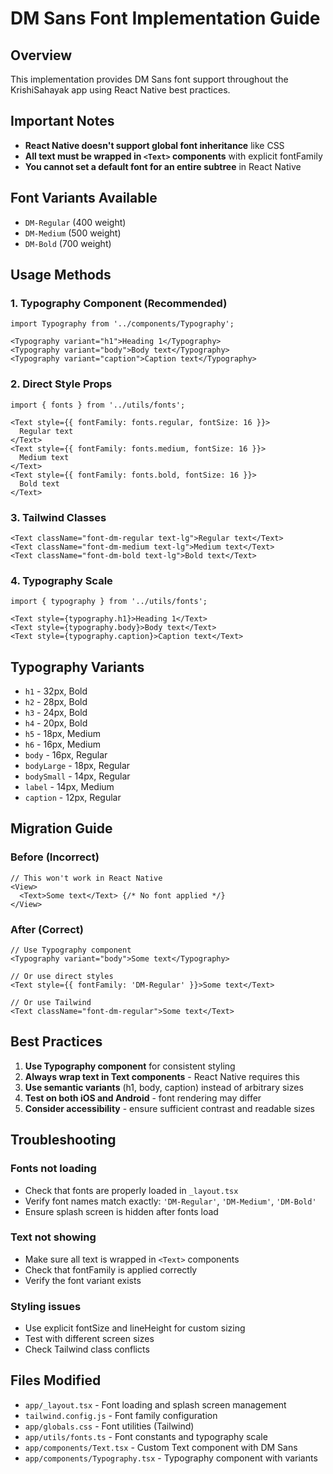 # DM Sans Font Implementation Guide

## Overview
This implementation provides DM Sans font support throughout the KrishiSahayak app using React Native best practices.

## Important Notes
- **React Native doesn't support global font inheritance** like CSS
- **All text must be wrapped in `<Text>` components** with explicit fontFamily
- **You cannot set a default font for an entire subtree** in React Native

## Font Variants Available
- `DM-Regular` (400 weight)
- `DM-Medium` (500 weight) 
- `DM-Bold` (700 weight)

## Usage Methods

### 1. Typography Component (Recommended)
```tsx
import Typography from '../components/Typography';

<Typography variant="h1">Heading 1</Typography>
<Typography variant="body">Body text</Typography>
<Typography variant="caption">Caption text</Typography>
```

### 2. Direct Style Props
```tsx
import { fonts } from '../utils/fonts';

<Text style={{ fontFamily: fonts.regular, fontSize: 16 }}>
  Regular text
</Text>
<Text style={{ fontFamily: fonts.medium, fontSize: 16 }}>
  Medium text
</Text>
<Text style={{ fontFamily: fonts.bold, fontSize: 16 }}>
  Bold text
</Text>
```

### 3. Tailwind Classes
```tsx
<Text className="font-dm-regular text-lg">Regular text</Text>
<Text className="font-dm-medium text-lg">Medium text</Text>
<Text className="font-dm-bold text-lg">Bold text</Text>
```

### 4. Typography Scale
```tsx
import { typography } from '../utils/fonts';

<Text style={typography.h1}>Heading 1</Text>
<Text style={typography.body}>Body text</Text>
<Text style={typography.caption}>Caption text</Text>
```

## Typography Variants
- `h1` - 32px, Bold
- `h2` - 28px, Bold
- `h3` - 24px, Bold
- `h4` - 20px, Bold
- `h5` - 18px, Medium
- `h6` - 16px, Medium
- `body` - 16px, Regular
- `bodyLarge` - 18px, Regular
- `bodySmall` - 14px, Regular
- `label` - 14px, Medium
- `caption` - 12px, Regular

## Migration Guide

### Before (Incorrect)
```tsx
// This won't work in React Native
<View>
  <Text>Some text</Text> {/* No font applied */}
</View>
```

### After (Correct)
```tsx
// Use Typography component
<Typography variant="body">Some text</Typography>

// Or use direct styles
<Text style={{ fontFamily: 'DM-Regular' }}>Some text</Text>

// Or use Tailwind
<Text className="font-dm-regular">Some text</Text>
```

## Best Practices

1. **Use Typography component** for consistent styling
2. **Always wrap text in Text components** - React Native requires this
3. **Use semantic variants** (h1, body, caption) instead of arbitrary sizes
4. **Test on both iOS and Android** - font rendering may differ
5. **Consider accessibility** - ensure sufficient contrast and readable sizes

## Troubleshooting

### Fonts not loading
- Check that fonts are properly loaded in `_layout.tsx`
- Verify font names match exactly: `'DM-Regular'`, `'DM-Medium'`, `'DM-Bold'`
- Ensure splash screen is hidden after fonts load

### Text not showing
- Make sure all text is wrapped in `<Text>` components
- Check that fontFamily is applied correctly
- Verify the font variant exists

### Styling issues
- Use explicit fontSize and lineHeight for custom sizing
- Test with different screen sizes
- Check Tailwind class conflicts

## Files Modified
- `app/_layout.tsx` - Font loading and splash screen management
- `tailwind.config.js` - Font family configuration
- `app/globals.css` - Font utilities (Tailwind)
- `app/utils/fonts.ts` - Font constants and typography scale
- `app/components/Text.tsx` - Custom Text component with DM Sans
- `app/components/Typography.tsx` - Typography component with variants
